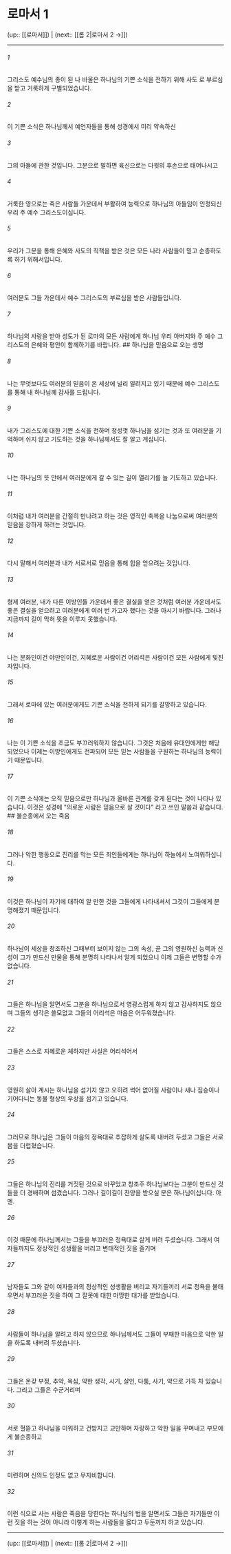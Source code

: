 # 로마서 1

(up:: [[로마서]]) | (next:: [[롬 2|로마서 2 →]])

***




###### 1 

그리스도 예수님의 종이 된 나 바울은 하나님의 기쁜 소식을 전하기 위해 사도 로 부르심을 받고 거룩하게 구별되었습니다. 



###### 2 

이 기쁜 소식은 하나님께서 예언자들을 통해 성경에서 미리 약속하신 



###### 3 

그의 아들에 관한 것입니다. 그분으로 말하면 육신으로는 다윗의 후손으로 태어나시고 



###### 4 

거룩한 영으로는 죽은 사람들 가운데서 부활하여 능력으로 하나님의 아들임이 인정되신 우리 주 예수 그리스도이십니다. 



###### 5 

우리가 그분을 통해 은혜와 사도의 직책을 받은 것은 모든 나라 사람들이 믿고 순종하도록 하기 위해서입니다. 



###### 6 

여러분도 그들 가운데서 예수 그리스도의 부르심을 받은 사람들입니다. 



###### 7 

하나님의 사랑을 받아 성도가 된 로마의 모든 사람에게 하나님 우리 아버지와 주 예수 그리스도의 은혜와 평안이 함께하기를 바랍니다. ## 하나님을 믿음으로 오는 생명 



###### 8 

나는 무엇보다도 여러분의 믿음이 온 세상에 널리 알려지고 있기 때문에 예수 그리스도를 통해 내 하나님께 감사를 드립니다. 



###### 9 

내가 그리스도에 대한 기쁜 소식을 전하며 정성껏 하나님을 섬기는 것과 또 여러분을 기억하며 쉬지 않고 기도하는 것을 하나님께서도 잘 알고 계십니다. 



###### 10 

나는 하나님의 뜻 안에서 여러분에게 갈 수 있는 길이 열리기를 늘 기도하고 있습니다. 



###### 11 

이처럼 내가 여러분을 간절히 만나려고 하는 것은 영적인 축복을 나눔으로써 여러분의 믿음을 강하게 하려는 것입니다. 



###### 12 

다시 말해서 여러분과 내가 서로서로 믿음을 통해 힘을 얻으려는 것입니다. 



###### 13 

형제 여러분, 내가 다른 이방인들 가운데서 좋은 결실을 얻은 것처럼 여러분 가운데서도 좋은 결실을 얻으려고 여러분에게 여러 번 가고자 했다는 것을 아시기 바랍니다. 그러나 지금까지 길이 막혀 뜻을 이루지 못했습니다. 



###### 14 

나는 문화인이건 야만인이건, 지혜로운 사람이건 어리석은 사람이건 모든 사람에게 빚진 자입니다. 



###### 15 

그래서 로마에 있는 여러분에게도 기쁜 소식을 전하게 되기를 갈망하고 있습니다. 



###### 16 

나는 이 기쁜 소식을 조금도 부끄러워하지 않습니다. 그것은 처음에 유대인에게만 해당되었으나 이제는 이방인에게도 전파되어 모든 믿는 사람들을 구원하는 하나님의 능력이기 때문입니다. 



###### 17 

이 기쁜 소식에는 오직 믿음으로만 하나님과 올바른 관계를 갖게 된다는 것이 나타나 있습니다. 이것은 성경에 "의로운 사람은 믿음으로 살 것이다" 라고 쓰인 말씀과 같습니다. ## 불순종에서 오는 죽음 



###### 18 

그러나 악한 행동으로 진리를 막는 모든 죄인들에게는 하나님이 하늘에서 노여워하십니다. 



###### 19 

이것은 하나님이 자기에 대하여 알 만한 것을 그들에게 나타내셔서 그것이 그들에게 분명해졌기 때문입니다. 



###### 20 

하나님이 세상을 창조하신 그때부터 보이지 않는 그의 속성, 곧 그의 영원하신 능력과 신성이 그가 만드신 만물을 통해 분명히 나타나서 알게 되었으니 이제 그들은 변명할 수가 없습니다. 



###### 21 

그들은 하나님을 알면서도 그분을 하나님으로서 영광스럽게 하지 않고 감사하지도 않으며 그들의 생각은 쓸모없고 그들의 어리석은 마음은 어두워졌습니다. 



###### 22 

그들은 스스로 지혜로운 체하지만 사실은 어리석어서 



###### 23 

영원히 살아 계시는 하나님을 섬기지 않고 오히려 썩어 없어질 사람이나 새나 짐승이나 기어다니는 동물 형상의 우상을 섬기고 있습니다. 



###### 24 

그러므로 하나님은 그들이 마음의 정욕대로 추잡하게 살도록 내버려 두셨고 그들은 서로 몸을 더럽혔습니다. 



###### 25 

그들은 하나님의 진리를 거짓된 것으로 바꾸었고 창조주 하나님보다는 그분이 만드신 것들을 더 경배하며 섬겼습니다. 그러나 길이길이 찬양을 받으실 분은 하나님이십니다. 아멘. 



###### 26 

이것 때문에 하나님께서는 그들을 부끄러운 정욕대로 살게 버려 두셨습니다. 그래서 여자들까지도 정상적인 성생활을 버리고 변태적인 짓을 즐기며 



###### 27 

남자들도 그와 같이 여자들과의 정상적인 성생활을 버리고 자기들끼리 서로 정욕을 불태우면서 부끄러운 짓을 하여 그 잘못에 대한 마땅한 대가를 받았습니다. 



###### 28 

사람들이 하나님을 알려고 하지 않으므로 하나님께서도 그들이 부패한 마음으로 악한 일을 하도록 내버려 두셨습니다. 



###### 29 

그들은 온갖 부정, 추악, 욕심, 악한 생각, 시기, 살인, 다툼, 사기, 악으로 가득 차 있습니다. 그리고 그들은 수군거리며 



###### 30 

서로 헐뜯고 하나님을 미워하고 건방지고 교만하며 자랑하고 악한 일을 꾸며내고 부모에게 불순종하고 



###### 31 

미련하며 신의도 인정도 없고 무자비합니다. 



###### 32 

이런 식으로 사는 사람은 죽음을 당한다는 하나님의 법을 알면서도 그들은 자기들만 이런 짓을 하는 것이 아니라 이렇게 하는 사람들을 옳다고 두둔까지 하고 있습니다.

***

(up:: [[로마서]]) | (next:: [[롬 2|로마서 2 →]])
